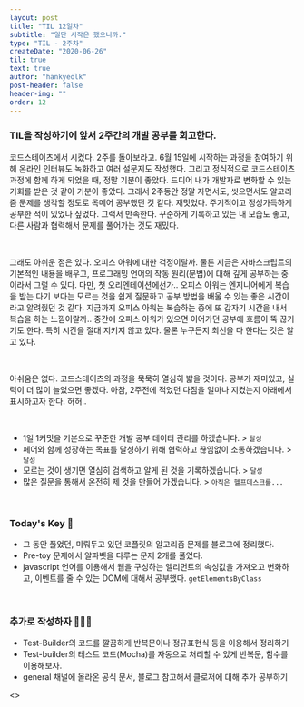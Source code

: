 ```yaml
---
layout: post
title: "TIL 12일차"
subtitle: "일단 시작은 했으니까."
type: "TIL - 2주차"
createDate: "2020-06-26"
til: true
text: true
author: "hankyeolk"
post-header: false
header-img: ""
order: 12
---
```


### TIL을 작성하기에 앞서 2주간의 개발 공부를 회고한다. 

코드스테이츠에서 시켰다. 2주를 돌아보라고. 6월 15일에 시작하는 과정을 참여하기 위해 온라인 인터뷰도 녹화하고 여러 설문지도 작성했다. 그리고 정식적으로 코드스테이츠 과정에 함께 하게 되었을 때, 정말 기분이 좋았다. 드디어 내가 개발자로 변화할 수 있는 기회를 받은 것 같아 기분이 좋았다. 그래서 2주동안 정말 자면서도, 씻으면서도 알고리즘 문제를 생각할 정도로 목메어 공부했던 것 같다. 재밋었다. 주기적이고 정성가득하게 공부한 적이 있었나 싶었다. 그랙서 만족한다. 꾸준하게 기록하고 있는 내 모습도 좋고, 다른 사람과 협력해서 문제를 풀어가는 것도 재밌다.

<br>

그래도 아쉬운 점은 있다. 오피스 아워에 대한 걱정이랄까. 물론 지금은 자바스크립트의 기본적인 내용을 배우고, 프로그래밍 언어의 작동 원리(문법)에 대해 깊게 공부하는 중이라서 그럴 수 있다. 다만, 첫 오리엔테이션에선가.. 오피스 아워는 엔지니어에게 복습을 받는 다기 보다는 모르는 것을 쉽게 질문하고 공부 방법을 배울 수 있는 좋은 시간이라고 알려줬던 것 같다. 지금까지 오피스 아워는 복습하는 중에 또 갑자기 시간을 내서 복습을 하는 느낌이랄까.. 중간에 오피스 아워가 있으면 이어가던 공부에 흐름이 뚝 끊기기도 한다. 특히 시간을 절대 지키지 않고 있다. 물론 누구든지 최선을 다 한다는 것은 알고 있다.

<br>

아쉬움은 없다. 코드스테이츠의 과정을 묵묵히 열심히 밟을 것이다. 공부가 재미있고, 실력이 더 많이 늘었으면 좋겠다. 아참, 2주전에 적었던 다짐을 얼마나 지켰는지 아래에서 표시하고자 한다. 허허..

<br>

- 1일 1커밋을 기본으로 꾸준한 개발 공부 데이터 관리를 하겠습니다.  >  `달성`
- 페어와 함께 성장하는 목표를 달성하기 위해 협력하고 끊임없이 소통하겠습니다.  >  `달성`
- 모르는 것이 생기면 열심히 검색하고 알게 된 것을 기록하겠습니다.  >  `달성`
- 많은 질문을 통해서 온전히 제 것을 만들어 가겠습니다.  >  `아직은 헬프데스크를...`

<br>

### Today's Key 🔑

- 그 동안 풀었던, 미뤄두고 있던 코플릿의 알고리즘 문제를 블로그에 정리했다.
- Pre-toy 문제에서 알파벳을 다루는 문제 2개를 풀었다.
- javascript 언어를 이용해서 웹을 구성하는 엘리먼트의 속성값을 가져오고 변화하고, 이벤트를 줄 수 있는 DOM에 대해서 공부했다. `getElementsByClass`
<br>

### 추가로 작성하자 🚶🏻‍♂️

- Test-Builder의 코드를 깔끔하게 반복문이나 정규표현식 등을 이용해서 정리하기
- Test-builder의 테스트 코드(Mocha)를 자동으로 처리할 수 있게 반복문, 함수를 이용해보자.
- general 채널에 올라온 공식 문서, 블로그 참고해서 클로저에 대해 추가 공부하기

<>